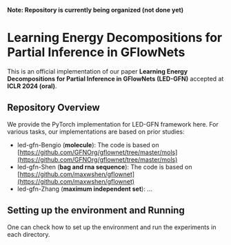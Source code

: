 **Note: Repository is currently being organized (not done yet)**

# Learning Energy Decompositions for Partial Inference in GFlowNets

This is an official implementation of our paper **Learning Energy Decompositions for Partial Inference in GFlowNets (LED-GFN)** accepted at **ICLR 2024 (oral)**. 


## Repository Overview
We provide the PyTorch implementation for LED-GFN framework here. For various tasks, our implementations are based on prior studies:

- led-gfn-Bengio (**molecule**): The code is based on [https://github.com/GFNOrg/gflownet/tree/master/mols](https://github.com/GFNOrg/gflownet/tree/master/mols)
- led-gfn-Shen (**bag and rna sequence**): The code is based on [https://github.com/maxwshen/gflownet](https://github.com/maxwshen/gflownet)
- led-gfn-Zhang (**maximum independent set**): ...

## Setting up the environment and Running
One can check how to set up the environment and run the experiments in each directory. 
